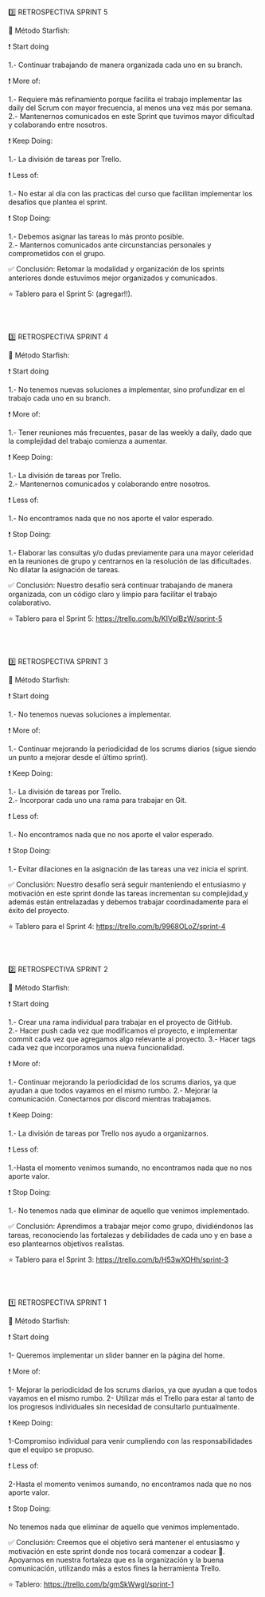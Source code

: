 :three: RETROSPECTIVA SPRINT 5 <br>

:bookmark: Método Starfish:<br>

:exclamation: Start doing <br>
<!--cosas innovadoras, aquellas que por curiosidad que queremos probar y/o soluciones comprobadas que deberíamos usar-->
1.- Continuar trabajando de manera organizada cada uno en su branch. 

:exclamation: More of: <br>
<!--practicas que creemos que requiere más refinamiento y que nos gustan mucho por ello hay que darles más-->
1.- Requiere más refinamiento porque facilita el trabajo implementar las daily del Scrum con mayor frecuencia, al menos una vez más por semana. 
2.- Mantenernos comunicados en este Sprint que tuvimos mayor dificultad y colaborando entre nosotros.<br>

:exclamation: Keep Doing: <br>
<!--aquello que venimos haciendo y nos brinda valor-->
1.- La división de tareas por Trello. <br>

:exclamation: Less of: <br>
<!--aquello que no nos aporta el valor que esperábamos-->
1.- No estar al día con las practicas del curso que facilitan implementar los desafíos que plantea el sprint.<br>

:exclamation: Stop Doing: <br>
<!--aquello que podemos eliminar-->
1.- Debemos asignar las tareas lo más pronto posible. <br>
2.- Manternos comunicados ante circunstancias personales y comprometidos con el grupo. <br>

:white_check_mark: Conclusión: Retomar la modalidad y organización de los sprints anteriores donde estuvimos mejor organizados y comunicados.  <br>

:star: Tablero para el Sprint 5: (agregar!!). <br>

<br>
<br>




:three: RETROSPECTIVA SPRINT 4 <br>

:bookmark: Método Starfish:<br>

:exclamation: Start doing <br>
<!--cosas innovadoras, aquellas que por curiosidad que queremos probar y/o soluciones comprobadas que deberíamos usar-->
1.- No tenemos nuevas soluciones a implementar, sino profundizar en el trabajo cada uno en su branch.

:exclamation: More of: <br>
<!--practicas que creemos que requiere más refinamiento y que nos gustan mucho por ello hay que darles más-->
1.- Tener reuniones más frecuentes, pasar de las weekly a daily, dado que la complejidad del trabajo comienza a aumentar. 

:exclamation: Keep Doing: <br>
<!--aquello que venimos haciendo y nos brinda valor-->
1.- La división de tareas por Trello. <br>
2.- Mantenernos comunicados y colaborando entre nosotros.<br>

:exclamation: Less of: <br>
<!--aquello que no nos aporta el valor que esperábamos-->
1.- No encontramos nada que no nos aporte el valor esperado.<br>

:exclamation: Stop Doing: <br>
<!--aquello que podemos eliminar-->
1.- Elaborar las consultas y/o dudas previamente para una mayor celeridad en la reuniones de grupo y centrarnos en la resolución de las dificultades. No dilatar la asignación de tareas. <br>

:white_check_mark: Conclusión: Nuestro desafío será continuar trabajando de manera organizada, con un código claro y limpio para facilitar el trabajo colaborativo. <br>

:star: Tablero para el Sprint 5: https://trello.com/b/KIVplBzW/sprint-5 <br>

<br>
<br>





:three: RETROSPECTIVA SPRINT 3 <br>

:bookmark: Método Starfish:<br>

:exclamation: Start doing <br>
<!--cosas innovadoras, aquellas que por curiosidad que queremos probar y/o soluciones comprobadas que deberíamos usar-->
1.- No tenemos nuevas soluciones a implementar. 

:exclamation: More of: <br>
<!--practicas que creemos que requiere más refinamiento y que nos gustan mucho por ello hay que darles más-->
1.- Continuar mejorando la periodicidad de los scrums diarios (sigue siendo un punto a mejorar desde el último sprint).

:exclamation: Keep Doing: <br>
<!--aquello que venimos haciendo y nos brinda valor-->
1.- La división de tareas por Trello. <br>
2.- Incorporar cada uno una rama para trabajar en Git. <br>

:exclamation: Less of: <br>
<!--aquello que no nos aporta el valor que esperábamos-->
1.- No encontramos nada que no nos aporte el valor esperado.<br>

:exclamation: Stop Doing: <br>
<!--aquello que podemos eliminar-->
1.-  Evitar dilaciones en la asignación de las tareas una vez inicia el sprint. <br>

:white_check_mark: Conclusión: Nuestro desafío será seguir manteniendo el entusiasmo y motivación en este sprint donde las tareas incrementan su complejidad,y además están entrelazadas y debemos trabajar coordinadamente para el éxito del proyecto. <br>

:star: Tablero para el Sprint 4: https://trello.com/b/9968OLoZ/sprint-4 <br>

<br>
<br>


:two: RETROSPECTIVA SPRINT 2

:bookmark: Método Starfish:

:exclamation: Start doing 
<!--cosas innovadoras, aquellas que por curiosidad que queremos probar y/o soluciones comprobadas que deberíamos usar-->
1.- Crear una rama individual para trabajar en el proyecto de GitHub.  
2.- Hacer push cada vez que modificamos el proyecto, e implementar commit cada vez que agregamos algo relevante al proyecto. 
3.- Hacer tags cada vez que incorporamos una nueva funcionalidad. 

:exclamation: More of: 
<!--practicas que creemos que requiere más refinamiento y que nos gustan mucho por ello hay que darles más-->
1.- Continuar mejorando la periodicidad de los scrums diarios, ya que ayudan a que todos vayamos en el mismo rumbo.
2.- Mejorar la comunicación. Conectarnos por discord mientras trabajamos. 

:exclamation: Keep Doing: 
<!--aquello que venimos haciendo y nos brinda valor-->
1.- La división de tareas por Trello nos ayudo a organizarnos. 

:exclamation: Less of: 
<!--aquello que no nos aporta el valor que esperábamos-->
1.-Hasta el momento venimos sumando, no encontramos nada que no nos aporte valor.

:exclamation: Stop Doing: 
<!--aquello que podemos eliminar-->
1.- No tenemos nada que eliminar de aquello que venimos implementado.

:white_check_mark: Conclusión: Aprendimos a trabajar mejor como grupo, dividiéndonos las tareas, reconociendo las fortalezas y debilidades de cada uno y en base a eso plantearnos objetivos realistas. 

:star: Tablero para el Sprint 3: https://trello.com/b/H53wXOHh/sprint-3

<br>
<br>

:one: RETROSPECTIVA SPRINT 1

:bookmark: Método Starfish:

:exclamation: Start doing 
<!--cosas innovadoras, aquellas que por curiosidad que queremos probar y/o soluciones comprobadas que deberíamos usar-->
1- Queremos implementar un slider banner en la página del home. 

:exclamation: More of: 
<!--practicas que creemos que requiere más refinamiento y que nos gustan mucho por ello hay que darles más-->
1- Mejorar la periodicidad de los scrums diarios, ya que ayudan a que todos vayamos en el mismo rumbo.
2- Utilizar más el Trello para estar al tanto de los progresos individuales sin necesidad de consultarlo puntualmente.

:exclamation: Keep Doing: 
<!--aquello que venimos haciendo y nos brinda valor-->
1-Compromiso individual para venir cumpliendo con las responsabilidades que el equipo se propuso.

:exclamation: Less of: 
<!--aquello que no nos aporta el valor que esperábamos-->
2-Hasta el momento venimos sumando, no encontramos nada que no nos aporte valor.

:exclamation: Stop Doing: 
<!--aquello que podemos eliminar-->
No tenemos nada que eliminar de aquello que venimos implementado.

:white_check_mark: Conclusión: Creemos que el objetivo será mantener el entusiasmo y motivación en este sprint donde nos tocará comenzar a codear :muscle:.
Apoyarnos en nuestra fortaleza que es la organización y la buena comunicación, utilizando más a estos fines la herramienta Trello. 

:star: Tablero: https://trello.com/b/gmSkWwgI/sprint-1



